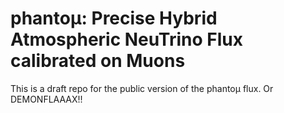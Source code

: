 # phanto&mu;: Precise Hybrid Atmospheric NeuTrino Flux calibrated on Muons

This is a draft repo for the public version of the phanto&mu; flux. Or DEMONFLAAAX!!